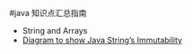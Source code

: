 #java 知识点汇总指南

- String and Arrays
 - [Diagram to show Java String’s Immutability](diagram_to_show_Java_String’s_Immutability.md)